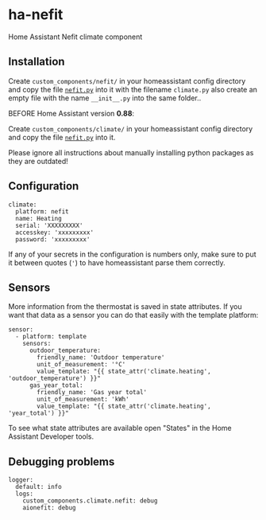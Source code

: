 # ha-nefit
Home Assistant Nefit climate component

## Installation

Create ```custom_components/nefit/``` in your homeassistant config directory and copy the file [```nefit.py```](https://raw.githubusercontent.com/marconfus/ha-nefit-ng/master/nefit.py) into it with the filename ```climate.py``` also create an empty file with the name ```__init__.py``` into the same folder..


BEFORE Home Assistant version **0.88**:

Create ```custom_components/climate/``` in your homeassistant config directory and copy the file [```nefit.py```](https://raw.githubusercontent.com/marconfus/ha-nefit-ng/master/nefit.py) into it.

Please ignore all instructions about manually installing python packages as they are outdated!

## Configuration

```
climate:
  platform: nefit
  name: Heating
  serial: 'XXXXXXXXX'
  accesskey: 'xxxxxxxxx'
  password: 'xxxxxxxxx'
```

If any of your secrets in the configuration is numbers only, make sure to put it between quotes (`'`) to have homeassistant parse them correctly.

## Sensors

More information from the thermostat is saved in state attributes. If you want that data as a sensor you can do that easily with the template platform:

```
sensor:
  - platform: template
    sensors:
      outdoor_temperature:
        friendly_name: 'Outdoor temperature'
        unit_of_measurement: '°C'
        value_template: "{{ state_attr('climate.heating', 'outdoor_temperature') }}"
      gas_year_total:
        friendly_name: 'Gas year total'
        unit_of_measurement: 'kWh'
        value_template: "{{ state_attr('climate.heating', 'year_total') }}"
```
To see what state attributes are available open "States" in the Home Assistant Developer tools.

## Debugging problems

```
logger:
  default: info
  logs:
    custom_components.climate.nefit: debug
    aionefit: debug
```
